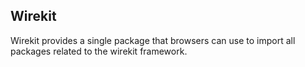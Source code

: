 Wirekit 
-------
Wirekit provides a single package that browsers can use to import all packages related to the wirekit framework.

